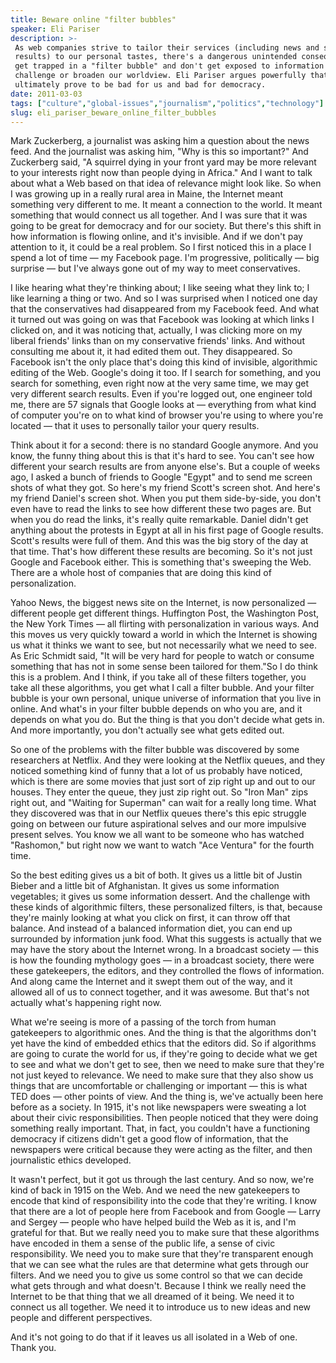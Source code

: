 ```yaml
---
title: Beware online "filter bubbles"
speaker: Eli Pariser
description: >-
 As web companies strive to tailor their services (including news and search
 results) to our personal tastes, there's a dangerous unintended consequence: We
 get trapped in a "filter bubble" and don't get exposed to information that could
 challenge or broaden our worldview. Eli Pariser argues powerfully that this will
 ultimately prove to be bad for us and bad for democracy.
date: 2011-03-03
tags: ["culture","global-issues","journalism","politics","technology"]
slug: eli_pariser_beware_online_filter_bubbles
---
```


Mark Zuckerberg, a journalist was asking him a question about the news feed. And the
journalist was asking him, "Why is this so important?" And Zuckerberg said, "A squirrel
dying in your front yard may be more relevant to your interests right now than people
dying in Africa." And I want to talk about what a Web based on that idea of relevance
might look like. So when I was growing up in a really rural area in Maine, the Internet
meant something very different to me. It meant a connection to the world. It meant
something that would connect us all together. And I was sure that it was going to be great
for democracy and for our society. But there's this shift in how information is flowing
online, and it's invisible. And if we don't pay attention to it, it could be a real
problem. So I first noticed this in a place I spend a lot of time — my Facebook page. I'm
progressive, politically — big surprise — but I've always gone out of my way to meet
conservatives.

I like hearing what they're thinking about; I like seeing what they link to; I like
learning a thing or two. And so I was surprised when I noticed one day that the
conservatives had disappeared from my Facebook feed. And what it turned out was going on
was that Facebook was looking at which links I clicked on, and it was noticing that,
actually, I was clicking more on my liberal friends' links than on my conservative
friends' links. And without consulting me about it, it had edited them out. They
disappeared. So Facebook isn't the only place that's doing this kind of invisible,
algorithmic editing of the Web. Google's doing it too. If I search for something, and you
search for something, even right now at the very same time, we may get very different
search results. Even if you're logged out, one engineer told me, there are 57 signals that
Google looks at — everything from what kind of computer you're on to what kind of browser
you're using to where you're located — that it uses to personally tailor your query
results.

Think about it for a second: there is no standard Google anymore. And you know, the funny
thing about this is that it's hard to see. You can't see how different your search results
are from anyone else's. But a couple of weeks ago, I asked a bunch of friends to Google
"Egypt" and to send me screen shots of what they got. So here's my friend Scott's screen
shot. And here's my friend Daniel's screen shot. When you put them side-by-side, you don't
even have to read the links to see how different these two pages are. But when you do read
the links, it's really quite remarkable. Daniel didn't get anything about the protests in
Egypt at all in his first page of Google results. Scott's results were full of them. And
this was the big story of the day at that time. That's how different these results are
becoming. So it's not just Google and Facebook either. This is something that's sweeping
the Web. There are a whole host of companies that are doing this kind of
personalization.

Yahoo News, the biggest news site on the Internet, is now personalized — different people
get different things. Huffington Post, the Washington Post, the New York Times — all
flirting with personalization in various ways. And this moves us very quickly toward a
world in which the Internet is showing us what it thinks we want to see, but not
necessarily what we need to see. As Eric Schmidt said, "It will be very hard for people to
watch or consume something that has not in some sense been tailored for them."So I do
think this is a problem. And I think, if you take all of these filters together, you take
all these algorithms, you get what I call a filter bubble. And your filter bubble is your
own personal, unique universe of information that you live in online. And what's in your
filter bubble depends on who you are, and it depends on what you do. But the thing is that
you don't decide what gets in. And more importantly, you don't actually see what gets
edited out.

So one of the problems with the filter bubble was discovered by some researchers at
Netflix. And they were looking at the Netflix queues, and they noticed something kind of
funny that a lot of us probably have noticed, which is there are some movies that just
sort of zip right up and out to our houses. They enter the queue, they just zip right out.
So "Iron Man" zips right out, and "Waiting for Superman" can wait for a really long
time. What they discovered was that in our Netflix queues there's this epic struggle going
on between our future aspirational selves and our more impulsive present selves. You know
we all want to be someone who has watched "Rashomon," but right now we want to watch "Ace
Ventura" for the fourth time. 

So the best editing gives us a bit of both. It gives us a little bit of Justin Bieber and
a little bit of Afghanistan. It gives us some information vegetables; it gives us some
information dessert. And the challenge with these kinds of algorithmic filters, these
personalized filters, is that, because they're mainly looking at what you click on first,
it can throw off that balance. And instead of a balanced information diet, you can end up
surrounded by information junk food. What this suggests is actually that we may have the
story about the Internet wrong. In a broadcast society — this is how the founding
mythology goes — in a broadcast society, there were these gatekeepers, the editors, and
they controlled the flows of information. And along came the Internet and it swept them
out of the way, and it allowed all of us to connect together, and it was awesome. But
that's not actually what's happening right now.

What we're seeing is more of a passing of the torch from human gatekeepers to algorithmic
ones. And the thing is that the algorithms don't yet have the kind of embedded ethics that
the editors did. So if algorithms are going to curate the world for us, if they're going
to decide what we get to see and what we don't get to see, then we need to make sure that
they're not just keyed to relevance. We need to make sure that they also show us things
that are uncomfortable or challenging or important — this is what TED does — other points
of view. And the thing is, we've actually been here before as a society. In 1915, it's not
like newspapers were sweating a lot about their civic responsibilities. Then people
noticed that they were doing something really important. That, in fact, you couldn't have
a functioning democracy if citizens didn't get a good flow of information, that the
newspapers were critical because they were acting as the filter, and then journalistic
ethics developed.

It wasn't perfect, but it got us through the last century. And so now, we're kind of back
in 1915 on the Web. And we need the new gatekeepers to encode that kind of responsibility
into the code that they're writing. I know that there are a lot of people here from
Facebook and from Google — Larry and Sergey — people who have helped build the Web as it
is, and I'm grateful for that. But we really need you to make sure that these algorithms
have encoded in them a sense of the public life, a sense of civic responsibility. We need
you to make sure that they're transparent enough that we can see what the rules are that
determine what gets through our filters. And we need you to give us some control so that
we can decide what gets through and what doesn't. Because I think we really need the
Internet to be that thing that we all dreamed of it being. We need it to connect us all
together. We need it to introduce us to new ideas and new people and different
perspectives.

And it's not going to do that if it leaves us all isolated in a Web of one. Thank
you.

<!--
ad_duration=3.33
event="TED2011"
external_start_time=0
has_talk_citation=0
intro_duration=11.82
is_subtitle_required="False"
is_talk_featured="True"
language="en"
language_swap="False"
native_language="en"
number_of_related_talks=6
number_of_speakers=1
number_of_subtitled_videos=41
number_of_tags=5
number_of_talk_download_languages=41
number_of_talk_more_resources=3
number_of_talk_recommendations=0
number_of_talks_take_actions=2
post_ad_duration=0.83
published_timestamp="2011-05-02 01:00:00"
recording_date="2011-03-03"
speaker_description="Online democracy advocate"
speaker_is_published=1
speaker_name="Eli Pariser"
talk_name="Beware online \"filter bubbles\""
talks_tags=["culture","global-issues","journalism","politics","technology"]
url_audio="https://download.ted.com/talks/EliPariser_2011.mp3?apikey=acme-roadrunner"
url_photo_speaker="https://pe.tedcdn.com/images/ted/84b47d66a3e55c6ce0b26addb4ed602982624889_254x191.jpg"
url_photo_talk="https://pe.tedcdn.com/images/ted/0f550197b90f20147576a51962258dc5ac7ac82d_800x600.jpg"
url_webpage="https://www.ted.com/talks/eli_pariser_beware_online_filter_bubbles"
video_type_name="TED Stage Talk"
-->